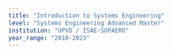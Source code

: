 ```yaml
---
title: "Introduction to Systems Engineering"
level: "Systems Engineering Advanced Master"
institution: "UPVD / ISAE-SUPAERO"
year_range: "2018-2023"
---
```


